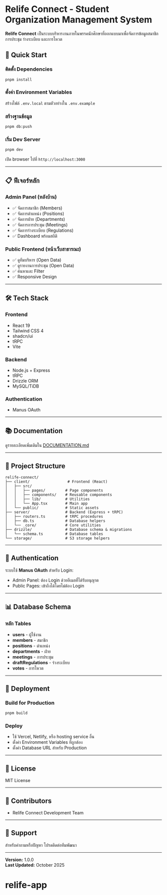 # Relife Connect - Student Organization Management System

**Relife Connect** เป็นระบบบริหารงานภายในพรรคนักศึกษาที่ออกแบบมาเพื่อจัดการข้อมูลสมาชิก การประชุม ร่างระเบียบ และการโหวต

## 🚀 Quick Start

### ติดตั้ง Dependencies
```bash
pnpm install
```

### ตั้งค่า Environment Variables
สร้างไฟล์ `.env.local` ตามตัวอย่างใน `.env.example`

### สร้างฐานข้อมูล
```bash
pnpm db:push
```

### เริ่ม Dev Server
```bash
pnpm dev
```

เปิด browser ไปที่ `http://localhost:3000`

---

## 📋 ฟีเจอร์หลัก

### Admin Panel (หลังบ้าน)
- ✅ จัดการสมาชิก (Members)
- ✅ จัดการตำแหน่ง (Positions)
- ✅ จัดการฝ่าย (Departments)
- ✅ จัดการการประชุม (Meetings)
- ✅ จัดการร่างระเบียบ (Regulations)
- ✅ Dashboard พร้อมสถิติ

### Public Frontend (หน้าเว็บสาธารณะ)
- ✅ ดูทีมบริหาร (Open Data)
- ✅ ดูรายงานการประชุม (Open Data)
- ✅ ค้นหาและ Filter
- ✅ Responsive Design

---

## 🛠 Tech Stack

### Frontend
- React 19
- Tailwind CSS 4
- shadcn/ui
- tRPC
- Vite

### Backend
- Node.js + Express
- tRPC
- Drizzle ORM
- MySQL/TiDB

### Authentication
- Manus OAuth

---

## 📚 Documentation

ดูรายละเอียดเพิ่มเติมใน [DOCUMENTATION.md](./DOCUMENTATION.md)

---

## 📁 Project Structure

```
relife-connect/
├── client/                 # Frontend (React)
│   ├── src/
│   │   ├── pages/         # Page components
│   │   ├── components/    # Reusable components
│   │   ├── lib/           # Utilities
│   │   └── App.tsx        # Main app
│   └── public/            # Static assets
├── server/                # Backend (Express + tRPC)
│   ├── routers.ts         # tRPC procedures
│   ├── db.ts              # Database helpers
│   └── _core/             # Core utilities
├── drizzle/               # Database schema & migrations
│   └── schema.ts          # Database tables
└── storage/               # S3 storage helpers
```

---

## 🔐 Authentication

ระบบใช้ **Manus OAuth** สำหรับ Login:
- Admin Panel: ต้อง Login ด้วยอีเมลที่ได้รับอนุญาต
- Public Pages: เข้าถึงได้โดยไม่ต้อง Login

---

## 📊 Database Schema

### หลัก Tables
- **users** - ผู้ใช้งาน
- **members** - สมาชิก
- **positions** - ตำแหน่ง
- **departments** - ฝ่าย
- **meetings** - การประชุม
- **draftRegulations** - ร่างระเบียบ
- **votes** - การโหวต

---

## 🚀 Deployment

### Build for Production
```bash
pnpm build
```

### Deploy
- ใช้ Vercel, Netlify, หรือ hosting service อื่น
- ตั้งค่า Environment Variables ที่ถูกต้อง
- ตั้งค่า Database URL สำหรับ Production

---

## 📝 License

MIT License

---

## 👥 Contributors

- Relife Connect Development Team

---

## 📧 Support

สำหรับคำถามหรือปัญหา โปรดติดต่อทีมพัฒนา

---

**Version:** 1.0.0  
**Last Updated:** October 2025

# relife-app
